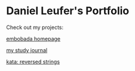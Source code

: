 # Daniel Leufer's Portfolio
Check out my projects:

[embobada homepage](https://dleufer.github.io/embobada/)

[my study journal](https://github.com/dleufer/study-journal-template)

[kata: reversed strings](https://github.com/dleufer/reversed-strings-2)
